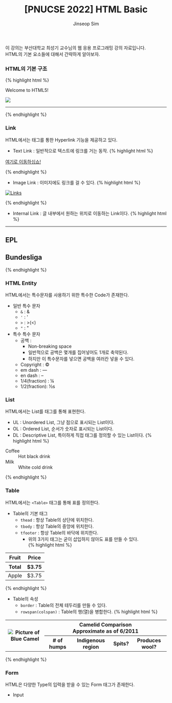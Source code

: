 ﻿---
layout: post
title: "[PNUCSE 2022] HTML Basic"
categories: HTML
tags: [frontend]
author:
  - Jinseop Sim
toc: true
---
이 강의는 부산대학교 최성기 교수님의 웹 응용 프로그래밍 강의 자료입니다.  
HTML의 기본 요소들에 대해서 간략하게 알아보자.  

### HTML의 기본 구조
{% highlight html %}
<!DOCTYPE HTML>
<!-- 해당 문서가 HTML TYPE임을 지정한다 -->
<html>
	<head>
		<meta chraset = "UTF-8"> <!-- Meta 정보 및 부가정보-->
		<title> Welcome! </title>
	</head>
	<body>
		<p> Welcome to HTML5! </p> <!-- 문단 Paragraph -->
		<img src = "hello.png"> <!-- image 출력문! -->
		<hr> <!--Horizontal Rule -->
	</body>
</html>
{% endhighlight %}

### Link
HTML에서는 태그를 통한 Hyperlink 기능을 제공하고 있다.  
- Text Link : 일반적으로 텍스트에 링크를 거는 동작.
{% highlight html %}
<p>
	<a href = "links.html">여기로 이동하십쇼!</a>
</p>
{% endhighlight %}  

- Image Link : 이미지에도 링크를 걸 수 있다.
{% highlight html %}
<p>
	<a href = "links.html">
		<img src = "buttons/links.jpg" alt = "Links">
		<!-- ALT 속성은 해당 이미지 출력이 불가할 때의 대체 이미지이다.-->
	</a>
</p>
{% endhighlight %}  

- Internal Link : 글 내부에서 원하는 위치로 이동하는 Link이다.
{% highlight html %}
<p>
	<a href = "#EPL"></a>
	<a href = "#Bundesliga"></a>
</p>
<hr/>
<h2 id = "EPL"> EPL </h2>
<h2 id = "Bundesliga"> Bundesliga </h2>
{% endhighlight %}  

### HTML Entity
HTML에서는 특수문자를 사용하기 위한 특수한 Code가 존재한다.  

- 일반 특수 문자
  - ```&``` : &amp;
  - ```'``` : &apos;
  - ```>``` : &gt;(&lt;)
  - ```"``` : &quot;
- 특수 특수 문자
  - 공백 : &nbsp;
	- Non-breaking space
	- 일반적으로 공백은 몇개를 집어넣어도 1개로 축약된다.
	- 하지만 이 특수문자를 넣으면 공백을 여러칸 넣을 수 있다.
  - Copyright : &copy;
  - em dash : &mdash;
  - en dash : &ndash;
  - 1/4(fraction) : &frac14;
  - 1/2(fraction): &frac12;s

### List
HTML에서는 List를 태그를 통해 표현한다.  
- UL : Unordered List, 그냥 점으로 표시되는 List이다.
- OL : Ordered List, 순서가 숫자로 표시되는 List이다.
- DL : Descriptive List, 특이하게 직접 태그를 정의할 수 있는 List이다.
{% highlight html %}
<dl>
	<dt>Coffee</dt><dd>Hot black drink</dd>
	<dt>Milk</dt><dd>White cold drink</dd>
</dl>
<!--
Coffee
	 Hot black drink
Milk
	 White cold drink
-->
{% endhighlight %}  

### Table
HTML에서는 ```<Table>``` 태그를 통해 표를 정의한다.  

- Table의 기본 태그
  - ```thead``` : 항상 Table의 상단에 위치한다.
  - ```tbody``` : 항상 Table의 중앙에 위치한다.
  - ```tfooter``` : 항상 Table의 바닥에 위치한다.
    - 위의 3가지 태그는 굳이 삽입하지 않아도 표를 만들 수 있다.  
{% highlight html %}
<table>
	<thead>
		<tr>
			<th>Fruit</th>
			<th>Price</th>
		</tr>
	</thead>
	<tfooter>
		<tr>
			<th>Total</th>
			<th>$3.75</th>
		</tr>
	</tfooter>
	<tbody>
		<tr>
			<td>Apple</td>
			<td>$3.75</td>
		</tr>
	</tbody>
</table>
{% endhighlight %}  

- Table의 속성
  - ```border``` : Table의 전체 테두리를 만들 수 있다.
  - ```rowspan(colspan)``` : Table의 행(열)을 병합한다.
{% highlight html %}
<table>
	<tr>
		<th rowspan = "4">
			<img src = "camel.png" alt = "Picture of Blue Camel">
		</th> <!-- Merge 4 Row -->
		<th colspan = "4">
			<strong>Camelid Comparison</strong><br>
			Approximate as of 6/2011
		</th> <!-- Merge 4 Column -->
	</tr>
	<tr>
		<th># of humps</th>
		<th>Indigenous region</th>
		<th>Spits?</th>
		<th>Produces wool?</th>
	</tr>
</table>
{% endhighlight %}  

### Form
HTML은 다양한 Type의 입력을 받을 수 있는 Form 태그가 존재한다.  

- Input
